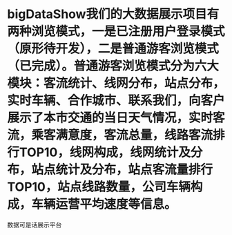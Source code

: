 # bigDataShow我们的大数据展示项目有两种浏览模式，一是已注册用户登录模式（原形待开发），二是普通游客浏览模式（已完成）。普通游客浏览模式分为六大模块：客流统计、线网分布，站点分布，实时车辆、合作城市、联系我们，向客户展示了本市交通的当日天气情况，实时客流，乘客满意度，客流总量，线路客流排行TOP10，线网构成，线网统计及分布，站点统计及分布，站点客流量排行TOP10，站点线路数量，公司车辆构成，车辆运营平均速度等信息。
数据可是话展示平台
